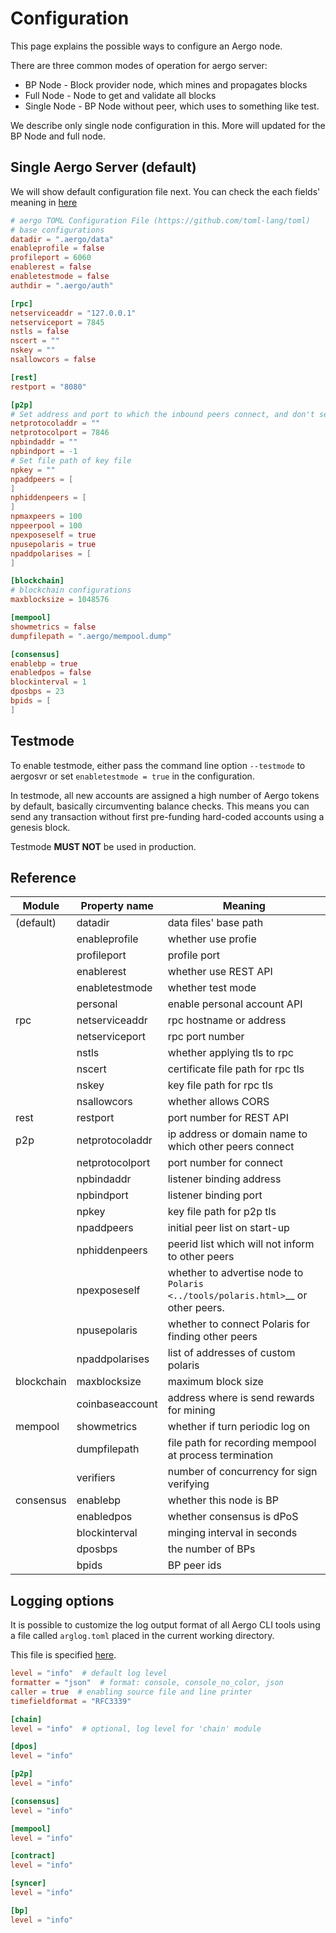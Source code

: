 Configuration
=============

This page explains the possible ways to configure an Aergo node.

There are three common modes of operation for aergo server:

* BP Node - Block provider node, which mines and propagates blocks
* Full Node - Node to get and validate all blocks
* Single Node - BP Node without peer, which uses to something like test.

We describe only single node configuration in this. More will updated for the BP Node and full node.

## Single Aergo Server (default)

We will show default configuration file next. You can check the each fields' meaning in [here](https://github.com/aergoio/aergo/wiki/server_configuration)

```toml
# aergo TOML Configuration File (https://github.com/toml-lang/toml)
# base configurations
datadir = ".aergo/data"
enableprofile = false
profileport = 6060
enablerest = false
enabletestmode = false
authdir = ".aergo/auth"

[rpc]
netserviceaddr = "127.0.0.1"
netserviceport = 7845
nstls = false
nscert = ""
nskey = ""
nsallowcors = false

[rest]
restport = "8080"

[p2p]
# Set address and port to which the inbound peers connect, and don't set loopback address or private network unless used in local network 
netprotocoladdr = "" 
netprotocolport = 7846
npbindaddr = ""
npbindport = -1 
# Set file path of key file
npkey = ""
npaddpeers = [
]
nphiddenpeers = [
]
npmaxpeers = 100
nppeerpool = 100
npexposeself = true
npusepolaris = true
npaddpolarises = [
]

[blockchain]
# blockchain configurations
maxblocksize = 1048576

[mempool]
showmetrics = false
dumpfilepath = ".aergo/mempool.dump"

[consensus]
enablebp = true
enabledpos = false
blockinterval = 1
dposbps = 23
bpids = [
]
```

## Testmode

To enable testmode, either pass the command line option `--testmode` to aergosvr or set `enabletestmode = true` in the configuration.

In testmode, all new accounts are assigned a high number of Aergo tokens by default, basically circumventing balance checks. This means you can send any transaction without first pre-funding hard-coded accounts using a genesis block.

Testmode **MUST NOT** be used in production.

## Reference

| Module        | Property name    | Meaning                                  |
| ------------- |------------------|------------------------------------------|
| (default)     | datadir          | data files' base path                    |
|               | enableprofile    | whether use profie                       |
|               | profileport      | profile port                             |
|               | enablerest       | whether use REST API                     |
|               | enabletestmode   | whether test mode                        |
|               | personal         | enable personal account API              |
| rpc           | netserviceaddr   | rpc hostname or address                  |
|               | netserviceport   | rpc port number                          |
|               | nstls            | whether applying tls to rpc              |
|               | nscert           | certificate file path for rpc tls        |
|               | nskey            | key file path for rpc tls                |
|               | nsallowcors      | whether allows CORS                      |
| rest          | restport         | port number for REST API                 |
| p2p           | netprotocoladdr  | ip address or domain name to which other peers connect |
|               | netprotocolport  | port number for connect                  |
|               | npbindaddr       | listener binding address                 |
|               | npbindport       | listener binding port                    |
|               | npkey            | key file path for p2p tls                |
|               | npaddpeers       | initial peer list on start-up            |
|               | nphiddenpeers    | peerid list which will not inform to other peers |
|               | npexposeself     | whether to advertise node to `Polaris <../tools/polaris.html>`__ or other peers. |
|               | npusepolaris     | whether to connect Polaris for finding other peers    |
|               | npaddpolarises   | list of addresses of custom polaris      |
| blockchain    | maxblocksize     | maximum block size                       |
|               | coinbaseaccount  | address where is send rewards for mining |
| mempool       | showmetrics      | whether if turn periodic log on          |
|               | dumpfilepath     | file path for recording mempool at process termination |
|               | verifiers        | number of concurrency for sign verifying |
| consensus     | enablebp         | whether this node is BP                  |
|               | enabledpos       | whether consensus is dPoS                |
|               | blockinterval    | minging interval in seconds              |
|               | dposbps          | the number of BPs                        |
|               | bpids            | BP peer ids                              |

## Logging options

It is possible to customize the log output format of all Aergo CLI tools using a file called `arglog.toml` placed in the current working directory.

This file is specified [here](https://github.com/aergoio/aergo-lib/blob/fe30a6e424e5b963f3c4e9c0ea3da4c0c87f595b/log/log.go#L9-L40).

```toml
level = "info"  # default log level
formatter = "json"  # format: console, console_no_color, json
caller = true  # enabling source file and line printer
timefieldformat = "RFC3339"

[chain]
level = "info"  # optional, log level for 'chain' module

[dpos]
level = "info"

[p2p]
level = "info"

[consensus]
level = "info"

[mempool]
level = "info"

[contract]
level = "info"

[syncer]
level = "info"

[bp]
level = "info"
```
